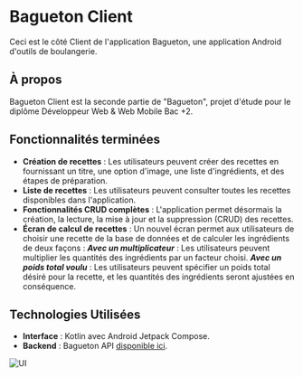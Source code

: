 # Bagueton Client

Ceci est le côté Client de l'application Bagueton, une application Android d'outils de boulangerie.

## À propos

Bagueton Client est la seconde partie de "Bagueton", projet d'étude pour le diplôme Développeur Web & Web Mobile Bac +2.

## Fonctionnalités terminées 

- **Création de recettes** : Les utilisateurs peuvent créer des recettes en fournissant un titre, une option d'image, une liste d'ingrédients, et des étapes de préparation.
- **Liste de recettes** : Les utilisateurs peuvent consulter toutes les recettes disponibles dans l'application.
- **Fonctionnalités CRUD complètes** : L'application permet désormais la création, la lecture, la mise à jour et la suppression (CRUD) des recettes.
- **Écran de calcul de recettes** : Un nouvel écran permet aux utilisateurs de choisir une recette de la base de données et de calculer les ingrédients de deux façons :
  ***Avec un multiplicateur*** : Les utilisateurs peuvent multiplier les quantités des ingrédients par un facteur choisi.
  ***Avec un poids total voulu*** : Les utilisateurs peuvent spécifier un poids total désiré pour la recette, et les quantités des ingrédients seront ajustées en conséquence.

## Technologies Utilisées

- **Interface** : Kotlin avec Android Jetpack Compose.
- **Backend** : Bagueton API [disponible ici](https://github.com/CedricSanchezGithub/Bagueton_v1).

![UI](https://github.com/CedricSanchezGithub/Bagueton_Client/assets/129597649/5fa0acba-e94f-4c07-a3a1-27f5725353a4)
